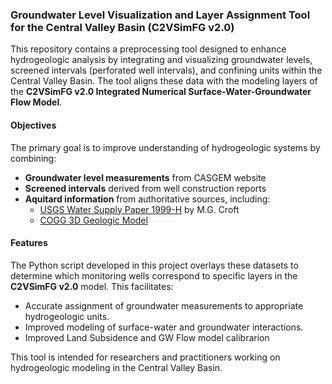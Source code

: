 ### Groundwater Level Visualization and Layer Assignment Tool for the Central Valley Basin (C2VSimFG v2.0)

This repository contains a preprocessing tool designed to enhance hydrogeologic analysis by integrating and visualizing groundwater levels, screened intervals (perforated well intervals), and confining units within the Central Valley Basin. The tool aligns these data with the modeling layers of the **C2VSimFG v2.0 Integrated Numerical Surface-Water-Groundwater Flow Model**.

#### Objectives
The primary goal is to improve understanding of hydrogeologic systems by combining:
- **Groundwater level measurements** from CASGEM website
- **Screened intervals** derived from well construction reports
- **Aquitard information** from authoritative sources, including:
  - [USGS Water Supply Paper 1999-H](https://pubs.usgs.gov/publication/wsp1999H) by M.G. Croft
  - [COGG 3D Geologic Model](https://webapps.usgs.gov/cogg/model/tularemodel.twig)

#### Features
The Python script developed in this project overlays these datasets to determine which monitoring wells correspond to specific layers in the **C2VSimFG v2.0** model. This facilitates:
- Accurate assignment of groundwater measurements to appropriate hydrogeologic units.
- Improved modeling of surface-water and groundwater interactions.
- Improved Land Subsidence and GW Flow model calibrarion

This tool is intended for researchers and practitioners working on hydrogeologic modeling in the Central Valley Basin.
